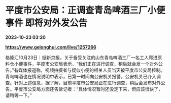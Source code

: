 # 平度市公安局：正调查青岛啤酒三厂小便事件 即将对外发公告

**2023-10-23 03:20**

**https://www.gelonghui.com/live/1257266**

格隆汇10月23日｜据新京报，关于备受关注的山东青岛啤酒三厂一名工人爬进原料仓小便事件，平度市公安局表示，“我们正在进行调查，稍后就会发一个对外公告。”有媒体报道称，视频拍摄者与疑似小便的相关人员当天被平度市公安局控制。青岛啤酒也在情况说明中表示，已第一时间向公安机关报警，公安机关已介入调查。针对上述信息，据了解，目前平度市公安局正在进行调查，稍后会发布对外公告。平度市公安局方面还告诉记者：“具体情况暂时还没定下来，但应该很快了，请稍等一下。”